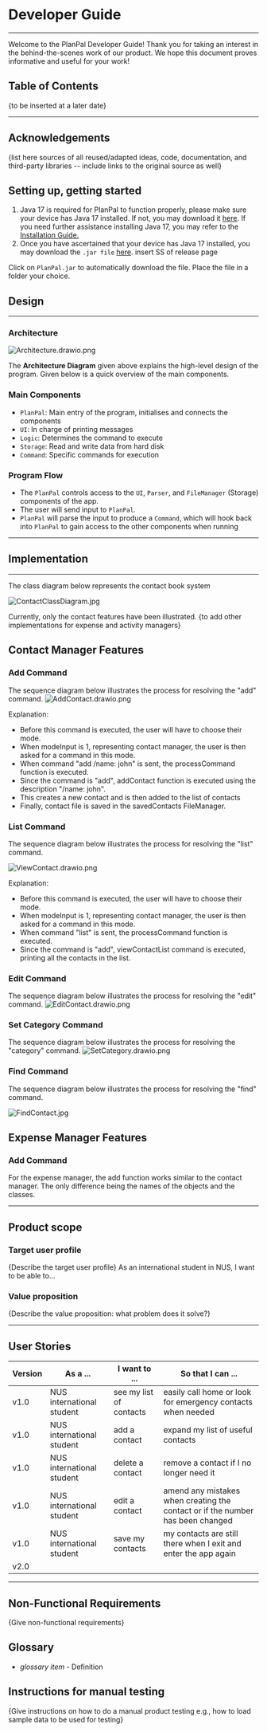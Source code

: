 # Developer Guide

---
Welcome to the PlanPal Developer Guide! Thank you for taking an interest in the behind-the-scenes work of our product. We hope this document proves informative and useful for your work!

## Table of Contents
{to be inserted at a later date}

---

## Acknowledgements


{list here sources of all reused/adapted ideas, code, documentation, and third-party libraries -- include links to the original source as well}

## Setting up, getting started
1. Java 17 is required for PlanPal to function properly, please make sure your device has Java 17 installed. If not, you may download it [here](). If you need further assistance installing Java 17, you may refer to the [Installation Guide.]()
2. Once you have ascertained that your device has Java 17 installed, you may download the `.jar file` [here]().
insert SS of release page

Click on `PlanPal.jar` to automatically download the file. Place the file in a folder your choice.



## Design

---
### Architecture
![Architecture.drawio.png](Images%2FArchitecture.drawio.png)

The **Architecture Diagram** given above explains the high-level design of the program. Given below is a quick overview of the main components.

### Main Components
- `PlanPal`: Main entry of the program, initialises and connects the components
- `UI`: In charge of printing messages
- `Logic`: Determines the command to execute
- `Storage`: Read and write data from hard disk
- `Command`: Specific commands for execution

### Program Flow
- The `PlanPal` controls access to the `UI`, `Parser`, and `FileManager` (Storage) components of the app.
- The user will send input to `PlanPal`.
- `PlanPal` will parse the input to produce a `Command`, which will hook back into `PlanPal` to gain access to the other components when running

---
## Implementation
---

The class diagram below represents the contact book system

![ContactClassDiagram.jpg](Images/ContactClassDiagram.jpg)

Currently, only the contact features have been illustrated.
{to add other implementations for expense and activity managers}

## Contact Manager Features

### Add Command
The sequence diagram below illustrates the process for resolving the "add" command.
![AddContact.drawio.png](Images%2FAddContact.drawio.png)

Explanation: 
- Before this command is executed, the user will have to choose their mode.
- When modeInput is 1, representing contact manager, the user is then asked for a command in this mode.
- When command "add /name: john" is sent, the processCommand function is executed.
- Since the command is "add", addContact function is executed using the description "/name: john". 
- This creates a new contact and is then added to the list of contacts
- Finally, contact file is saved in the savedContacts FileManager.

### List Command
The sequence diagram below illustrates the process for resolving the "list" command.

![ViewContact.drawio.png](Images%2FViewContact.drawio.png)

Explanation:
- Before this command is executed, the user will have to choose their mode.
- When modeInput is 1, representing contact manager, the user is then asked for a command in this mode.
- When command "list" is sent, the processCommand function is executed.
- Since the command is "add", viewContactList command is executed, printing all the contacts in the list.

### Edit Command
The sequence diagram below illustrates the process for resolving the "edit" command.
![EditContact.drawio.png](Images%2FEditContact.drawio.png)

### Set Category Command
The sequence diagram below illustrates the process for resolving the "category" command.
![SetCategory.drawio.png](Images%2FSetCategory.drawio.png)

### Find Command
The sequence diagram below illustrates the process for resolving the "find" command.

![FindContact.jpg](Images/FindContact.jpg)

## Expense Manager Features
### Add Command

For the expense manager, the add function works similar to the contact manager. The only difference being the names of the objects and the classes.

---
## Product scope
### Target user profile

{Describe the target user profile}
As an international student in NUS, I want to be able to...

### Value proposition

{Describe the value proposition: what problem does it solve?}

---

## User Stories

|Version| As a ... | I want to ...             | So that I can ...                                                              |
|--------|----------|---------------------------|--------------------------------------------------------------------------------|
|v1.0|NUS international student| see my list of contacts   | easily call home or look for emergency contacts when needed                    |
|v1.0|NUS international student| add a contact             | expand my list of useful contacts                                              |
|v1.0|NUS international student| delete a contact          | remove a contact if I no longer need it                                        |
|v1.0|NUS international student| edit a contact            | amend any mistakes when creating the contact or if the number has been changed |
|v1.0|NUS international student| save my contacts          | my contacts are still there when I exit and enter the app again                |                                                       |
|v2.0||  |                     |

---
## Non-Functional Requirements

{Give non-functional requirements}

## Glossary

* *glossary item* - Definition

## Instructions for manual testing

{Give instructions on how to do a manual product testing e.g., how to load sample data to be used for testing}